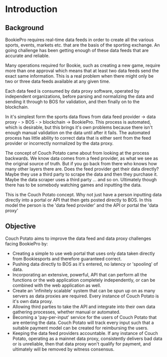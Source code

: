 # Introduction

## Background

BookiePro requires real-time data feeds in order to create all the various sports, events, markets etc. that are the basis of the sporting exchange. An going challenge has been getting enough of these data feeds that are accurate and reliable.

Many operations required for Bookie, such as creating a new game, require more than one approval which means that at least two data feeds send the exact same information. This is a real problem when there might only be two or three data feeds available at any given time.

Each data feed is consumed by data proxy software, operated by independent organizations, before parsing and normalizing the data and sending it through to BOS for validation, and then finally on to the blockchain.

In it's simplest form the sports data flows from data feed provider -&gt; data proxy - &gt; BOS - &gt; blockchain -&gt; BookiePro. This process is automated, which is desirable, but this brings it's own problems because there isn't enough manual validation on the data until after it fails. The automated process has little ability to correct data that is either sent from the feed provider or incorrectly normalized by the data proxy.

The concept of Couch Potato came about from looking at the process backwards. We know data comes from a feed provider, as what we see as the original source of truth. But if you go back from there who knows how many other layers there are. Does the feed provider get their data directly? Maybe they use a third party to scrape the data and then they purchase it. Maybe the data scraper uses a third party ... and so on. Ultimately though there has to be somebody watching games and inputting the data.

This is the Couch Potato concept. Why not just have a person inputting data directly into a portal or API that then gets posted directly to BOS. In this model the person is the 'data feed provider' and the API or portal the 'data proxy'

## Objective

Couch Potato aims to improve the data feed and data proxy challenges facing BookiePro by:

* Creating a simple to use web portal that uses only data taken directly from Bookiesports and therefore guaranteed correct.
* Pushing data directly to BOS as it's entered, no latency or 'spooling' of data.
* Incorporating an extensive, powerful, API that can perform all the functions or the web application completely independently, or can be combined with the web application as well.
* Create an 'infinitely scalable' system that can be spun up on as many servers as data proxies are required. Every instance of Couch Potato is it's own data proxy.
* Allowing third parties to take the API and integrate into their own data gathering processes, whether manual or automated.
* Becoming a 'pay-per-input' service for the users of Couch Potato that are entering the data. Couch Potato will track every input such that a suitable payment model can be created for reimbursing the users.
* Keeping the data feed providers accountable. If any instance of Couch Potato, operating as a mainnet data proxy, consistently delivers bad data or is unreliable, then that data proxy won't qualify for payment, and ultimately will be removed by witness consensus.

